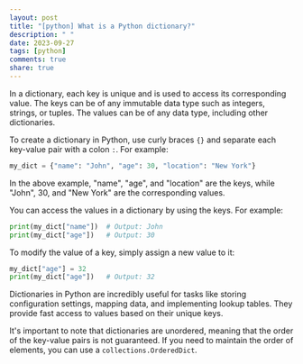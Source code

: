 ```yaml
---
layout: post
title: "[python] What is a Python dictionary?"
description: " "
date: 2023-09-27
tags: [python]
comments: true
share: true
---
```


In a dictionary, each key is unique and is used to access its corresponding value. The keys can be of any immutable data type such as integers, strings, or tuples. The values can be of any data type, including other dictionaries.

To create a dictionary in Python, use curly braces `{}` and separate each key-value pair with a colon `:`. For example:

```python
my_dict = {"name": "John", "age": 30, "location": "New York"}
```

In the above example, "name", "age", and "location" are the keys, while "John", 30, and "New York" are the corresponding values.

You can access the values in a dictionary by using the keys. For example:

```python
print(my_dict["name"])  # Output: John
print(my_dict["age"])   # Output: 30
```

To modify the value of a key, simply assign a new value to it:

```python
my_dict["age"] = 32
print(my_dict["age"])   # Output: 32
```

Dictionaries in Python are incredibly useful for tasks like storing configuration settings, mapping data, and implementing lookup tables. They provide fast access to values based on their unique keys.

It's important to note that dictionaries are unordered, meaning that the order of the key-value pairs is not guaranteed. If you need to maintain the order of elements, you can use a `collections.OrderedDict`.